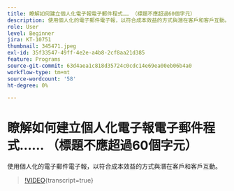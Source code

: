 ```yaml
---
title: 瞭解如何建立個人化電子報電子郵件程式…… （標題不應超過60個字元）
description: 使用個人化的電子郵件電子報，以符合成本效益的方式與潛在客戶和客戶互動。
role: User
level: Beginner
jira: KT-10751
thumbnail: 345471.jpeg
exl-id: 35f33547-49ff-4e2e-a4b8-2cf8aa21d385
feature: Programs
source-git-commit: 63d4aea1c818d35724c0cdc14e69ea00eb06b4a0
workflow-type: tm+mt
source-wordcount: '58'
ht-degree: 0%

---
```


# 瞭解如何建立個人化電子報電子郵件程式…… （標題不應超過60個字元）

使用個人化的電子郵件電子報，以符合成本效益的方式與潛在客戶和客戶互動。

>[!VIDEO](https://video.tv.adobe.com/v/345471/?quality=12&learn=on){transcript=true}
